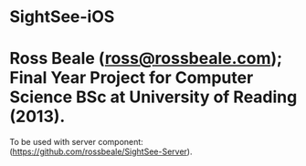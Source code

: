 **SightSee-iOS**
================
Ross Beale (ross@rossbeale.com); Final Year Project for Computer Science BSc at University of Reading (2013).
================
To be used with server component: (https://github.com/rossbeale/SightSee-Server).
